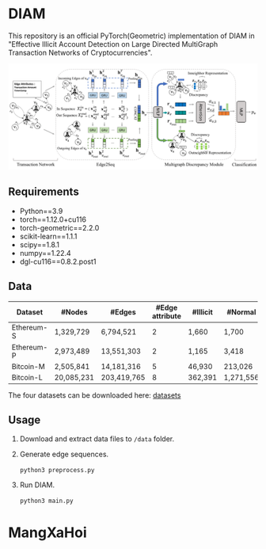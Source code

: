 # DIAM
This repository is an official PyTorch(Geometric) implementation of DIAM in "Effective Illicit Account Detection on Large Directed MultiGraph
Transaction Networks of Cryptocurrencies".

![Framework](figs/framework-1.png)

## Requirements

- Python==3.9
- torch==1.12.0+cu116
- torch-geometric==2.2.0
- scikit-learn==1.1.1
- scipy==1.8.1
- numpy==1.22.4
- dgl-cu116==0.8.2.post1

## Data

| Dataset                            | #Nodes     | #Edges      | #Edge attribute | #Illicit | #Normal  | Illicit:Normal |
|------------------------------------|------------|-------------|------------------|-----------|-----------|----------------|
| Ethereum-S | 1,329,729  | 6,794,521   | 2                | 1,660     | 1,700     | 1:1.02         |
| Ethereum-P      | 2,973,489  | 13,551,303  | 2                | 1,165     | 3,418     | 1:2.93         |
| Bitcoin-M   | 2,505,841  | 14,181,316  | 5                | 46,930    | 213,026   | 1:4.54         |
| Bitcoin-L                         | 20,085,231 | 203,419,765 | 8                | 362,391   | 1,271,556 | 1: 3.51        |

The four datasets can be downloaded here: 	[datasets](https://connectpolyu-my.sharepoint.com/:f:/g/personal/22040455r_connect_polyu_hk/Eql0SlCGirNOsxT_X6qIfHkBTb2PNVM2JWVV9IEQmPAAoA)
## Usage
1. Download and extract data files to `/data` folder.
2. Generate edge sequences.

    `python3 preprocess.py`

3. Run DIAM.
   
    `python3 main.py`
# MangXaHoi
